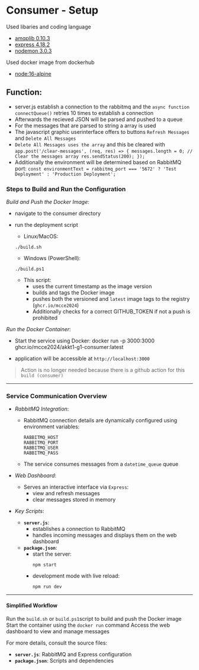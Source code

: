 # Consumer - Setup 
Used libaries and coding language
- [amqplib 0.10.3](https://www.npmjs.com/package/amqplib/v/0.10.3) 
- [express 4.18.2](https://www.npmjs.com/package/express/v/4.18.2)
- [nodemon 3.0.3](https://www.npmjs.com/package/nodemon/v/3.0.3)

Used docker image from dockerhub
- [node:16-alpine](https://hub.docker.com/_/node/)

## Function:
-  server.js establish a connection to the rabbitmq and the `async function connectQueue()` retries 10 times to establish a connection
-  Afterwards the recieved JSON will be parsed and pushed to a queue 
-  For the messages that are parsed to string a array is used
-  The javascript graphic userinterface offers to buttons `Refresh Messages` and `Delete All Messages`
-  `Delete All Messages uses the array` and this be cleared with `app.post('/clear-messages', (req, res) => {
    messages.length = 0; // Clear the messages array
    res.sendStatus(200);
});`
- Additionally the environment will be determined based on RabbitMQ port: `const environmentText = rabbitmq_port === '5672' ? 'Test Deployment' : 'Production Deployment';`
### **Steps to Build and Run the Configuration**

*Build and Push the Docker Image*:
- navigate to the consumer directory
- run the deployment script

   - Linux/MacOS:
   ```
   ./build.sh
   ```
   - Windows (PowerShell):
   ```
   ./build.ps1
   ```
 
   - This script:
     - uses the current timestamp as the image version
     - builds and tags the Docker image
     - pushes both the versioned and `latest` image tags to the registry (`ghcr.io/mcce2024`)
     - Additionally checks for a correct GITHUB_TOKEN if not a push is prohibited

*Run the Docker Container*:
   - Start the service using Docker:
     docker run -p 3000:3000 ghcr.io/mcce2024/akkt1-g1-consumer:latest
  
   - application will be accessible at `http://localhost:3000`
> Action is no longer needed because there is a github action for this `build (consumer)`
---
### **Service Communication Overview**

- *RabbitMQ Integration*:
  - RabbitMQ connection details are dynamically configured using environment variables:
    ```
    RABBITMQ_HOST
    RABBITMQ_PORT
    RABBITMQ_USER
    RABBITMQ_PASS
    ```
  - The service consumes messages from a `datetime_queue` queue

- *Web Dashboard*:
  - Serves an interactive interface via `Express`:
    - view and refresh messages
    - clear messages stored in memory

- *Key Scripts*:
  - **`server.js`**:
    - establishes a connection to RabbitMQ
    - handles incoming messages and displays them on the web dashboard
  - **`package.json`**:
    - start the server:
      ```
      npm start
      ```
    - development mode with live reload:
      ```
      npm run dev
      ```
---

#### **Simplified Workflow**
Run the `build.sh` or `build.ps1`script to build and push the Docker image
Start the container using the `docker run` command
Access the web dashboard to view and manage messages

For more details, consult the source files:
- **`server.js`**: RabbitMQ and Express configuration
- **`package.json`**: Scripts and dependencies
